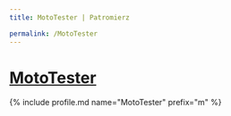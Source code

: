 ```yaml
---
title: MotoTester | Patromierz

permalink: /MotoTester
---
```


# [MotoTester](https://patronite.pl/MotoTester)

{% include profile.md name="MotoTester" prefix="m" %}
